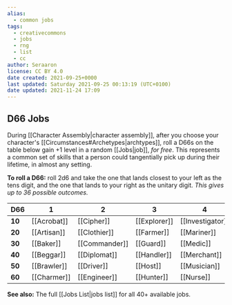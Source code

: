 ```yaml
---
alias:
  - common jobs
tags:
  - creativecommons
  - jobs
  - rng
  - list
  - cc
author: Seraaron
license: CC BY 4.0
date created: 2021-09-25+0000
last updated: Saturday 2021-09-25 00:13:19 (UTC+0100)
date updated: 2021-11-24 17:09
---
```


## D66 Jobs

During [[Character Assembly|character assembly]], after you choose your character's [[Circumstances#Archetypes|archtypes]], roll a D66s on the table below gain +1 level in a random [[Jobs|job]], _for free_. This represents a common set of skills that a person could tangentially pick up during their lifetime, in almost any setting.

**To roll a D66:** roll 2d6 and take the one that lands closest to your left as the tens digit, and the one that lands to your right as the unitary digit. _This gives up to 36 possible outcomes._

| D66    | 1           | 2             | 3            | 4                | 5               | 6             |
| ------ | ----------- | ------------- | ------------ | ---------------- | --------------- | ------------- |
| **10** | [[Acrobat]] | [[Cipher]]    | [[Explorer]] | [[Investigator]] | [[Orator]]      | [[Servant]]   |
| **20** | [[Artisan]] | [[Clothier]]  | [[Farmer]]   | [[Mariner]]      | [[Priest*]]      | [[Smith]]     |
| **30** | [[Baker]]   | [[Commander]] | [[Guard]]    | [[Medic]]        | [[Philosopher]] | [[Thief]]     |
| **40** | [[Beggar]]  | [[Diplomat]]  | [[Handler]]  | [[Merchant]]     | [[Rider]]       | [[Trickster]] |
| **50** | [[Brawler]] | [[Driver]]    | [[Host]]     | [[Musician]]     | [[Scholar]]     | [[Worker]]    |
| **60** | [[Charmer]] | [[Engineer]]  | [[Hunter]]   | [[Nurse]]        | [[Scribe]]      | [[Wright]]    |

**See also:** The full [[Jobs List|jobs list]] for all 40+ available jobs.
